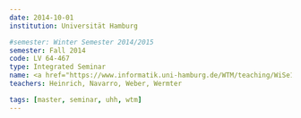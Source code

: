 ```yaml
---
date: 2014-10-01
institution: Universität Hamburg

#semester: Winter Semester 2014/2015
semester: Fall 2014
code: LV 64-467
type: Integrated Seminar
name: <a href="https://www.informatik.uni-hamburg.de/WTM/teaching/WiSe14_HumanRobotInteraction_Pj.shtml" title="Details" target="_blank">Human-Robot Interaction</a>
teachers: Heinrich, Navarro, Weber, Wermter

tags: [master, seminar, uhh, wtm]
---
```

